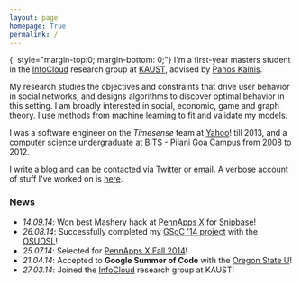 ```yaml
---
layout: page
homepage: True
permalink: /
---
```

 
{: style="margin-top:0; margin-bottom: 0;"}
I'm a first-year masters student in the [InfoCloud][1] research group at [KAUST][2],
advised by [Panos Kalnis][3].

My research studies the objectives and constraints that drive user behavior in
social networks, and designs algorithms to discover optimal behavior in this
setting. I am broadly interested in social, economic, game and graph theory.
I use methods from machine learning to fit and validate my models.

I was a software engineer on the *Timesense* team at [Yahoo](http://www.yahoo.com/)!
till 2013, and a computer science undergraduate at [BITS - Pilani Goa Campus][4]
from 2008 to 2012.

I write a [blog](/blog/) and can be contacted via
[Twitter](https://twitter.com/emaadmanzoor) or
[email](mailto:emaadahmed.manzoor@kaust.edu.sa).
A verbose account of stuff I've worked on is [here](/about/).

### News

   * *14.09.14*: Won best Mashery hack at [PennApps X](http://2014f.pennapps.com/) for [Snipbase](http://challengepost.com/software/snipbase)!
   * *26.08.14*: Successfully completed my [GSoC '14 project][7] with the [OSUOSL][6]!
   * *25.07.14*: Selected for [PennApps X Fall 2014](http://2014f.pennapps.com/)!
   * *21.04.14*: Accepted to **Google Summer of Code**
     with the [Oregon State U][6]!
   * *27.03.14*: Joined the [InfoCloud][1] research group at KAUST!

[1]: http://cloud.kaust.edu.sa/
[2]: http://www.kaust.edu.sa/
[3]: http://www.panoskalnis.com/
[4]: http://www.bits-pilani.ac.in/goa/
[5]: https://www.lri.fr/~xlzhang/
[6]: https://www.google-melange.com/gsoc/org2/google/gsoc2014/osuosl
[7]: https://www.google-melange.com/gsoc/project/details/google/gsoc2014/emaadmanzoor/5693417237512192
